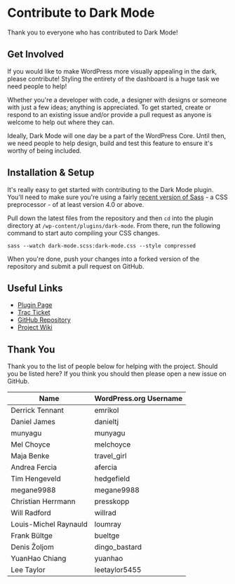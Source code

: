 # Contribute to Dark Mode

Thank you to everyone who has contributed to Dark Mode!

## Get Involved

If you would like to make WordPress more visually appealing in the dark, please contribute! Styling the entirety of the dashboard is a huge task we need people to help!

Whether you're a developer with code, a designer with designs or someone with just a few ideas; anything is appreciated. To get started, create or respond to an existing issue and/or provide a pull request as anyone is welcome to help out where they can.

Ideally, Dark Mode will one day be a part of the WordPress Core. Until then, we need people to help design, build and test this feature to ensure it's worthy of being included.

## Installation & Setup

It's really easy to get started with contributing to the Dark Mode plugin. You'll need to make sure you're using a fairly [recent version of Sass](https://sass-lang.com/) - a CSS preprocessor - of at least version 4.0 or above.

Pull down the latest files from the repository and then `cd` into the plugin directory at `/wp-content/plugins/dark-mode`. From there, run the following command to start auto compiling your CSS changes.

```
sass --watch dark-mode.scss:dark-mode.css --style compressed
```

When you're done, push your changes into a forked version of the repository and submit a pull request on GitHub.

## Useful Links

* [Plugin Page](https://wordpress.org/plugins/dark-mode/)
* [Trac Ticket](https://core.trac.wordpress.org/ticket/41928)
* [GitHub Repository](https://github.com/dgwyer/Dark-Mode)
* [Project Wiki](https://github.com/dgwyer/Dark-Mode/wiki)


## Thank You

Thank you to the list of people below for helping with the project. Should you be listed here? If you think you should then please open a new issue on GitHub.

| Name                  | WordPress.org Username |
|---------------------- |----------------------- |
| Derrick Tennant       | emrikol                |
| Daniel James          | danieltj               |
| munyagu               | munyagu                |
| Mel Choyce            | melchoyce              |
| Maja Benke            | travel_girl            |
| Andrea Fercia         | afercia                |
| Tim Hengeveld         | hedgefield             |
| megane9988            | megane9988             |
| Christian Herrmann    | presskopp              |
| Will Radford          | willrad                |
| Louis-Michel Raynauld | loumray                |
| Frank Bültge          | bueltge                |
| Denis Žoljom          | dingo_bastard          |
| YuanHao Chiang        | yuanhao                |
| Lee Taylor            | leetaylor5455          |
